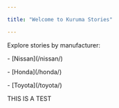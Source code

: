 ```yaml
---

title: "Welcome to Kuruma Stories"

---
```




Explore stories by manufacturer:



\- \[Nissan](/nissan/)

\- \[Honda](/honda/)

\- \[Toyota](/toyota/)



THIS IS A TEST

